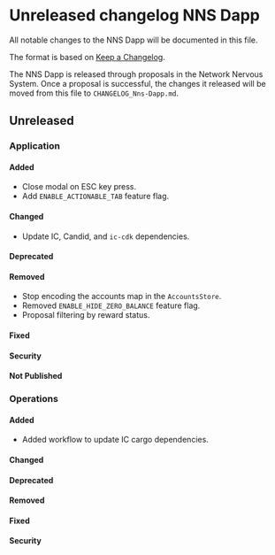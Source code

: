 
# Unreleased changelog NNS Dapp

All notable changes to the NNS Dapp will be documented in this file.

The format is based on [Keep a Changelog](https://keepachangelog.com/en/1.0.0/).

The NNS Dapp is released through proposals in the Network Nervous System. Once a
proposal is successful, the changes it released will be moved from this file to
`CHANGELOG_Nns-Dapp.md`.

## Unreleased

### Application

#### Added

* Close modal on ESC key press.
* Add `ENABLE_ACTIONABLE_TAB` feature flag.

#### Changed

* Update IC, Candid, and `ic-cdk` dependencies.

#### Deprecated

#### Removed

* Stop encoding the accounts map in the `AccountsStore`.
* Removed `ENABLE_HIDE_ZERO_BALANCE` feature flag.
* Proposal filtering by reward status.

#### Fixed

#### Security

#### Not Published

### Operations

#### Added

* Added workflow to update IC cargo dependencies.

#### Changed

#### Deprecated

#### Removed

#### Fixed

#### Security
